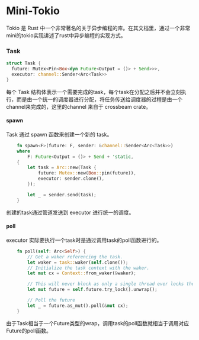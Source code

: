 # Mini-Tokio

Tokio 是 Rust 中一个非常著名的关于异步编程的库。在其文档里，通过一个非常mini的tokio实现讲述了rust中异步编程的实现方式。

### Task

```rust
struct Task {
  future: Mutex<Pin<Box<dyn Future<Output = ()> + Send>>>,
  executor: channel::Sender<Arc<Task>>
}
```

每个 Task 结构体表示一个需要完成的task，每个task在分配之后并不会立刻执行，而是由一个统一的调度器进行分配，将任务传送给调度器的过程是由一个channel来完成的，这里的channel 来自于 crossbeam crate。

#### spawn

Task 通过 spawn 函数来创建一个新的 task。

```rust
    fn spawn<F>(future: F, sender: &channel::Sender<Arc<Task>>)
    where
        F: Future<Output = ()> + Send + 'static,
    {
        let task = Arc::new(Task {
            future: Mutex::new(Box::pin(future)),
            executor: sender.clone(),
        });

        let _ = sender.send(task);
    }
```

创建的task通过管道发送到 executor 进行统一的调度。

#### poll

executor 实际要执行一个task时是通过调用task的poll函数进行的。

```rust
    fn poll(self: Arc<Self>) {
        // Get a waker referencing the task.
        let waker = task::waker(self.clone());
        // Initialize the task context with the waker.
        let mut cx = Context::from_waker(&waker);

        // This will never block as only a single thread ever locks the future.
        let mut future = self.future.try_lock().unwrap();

        // Poll the future
        let _ = future.as_mut().poll(&mut cx);
    }
```

由于Task相当于一个Future类型的wrap，调用task的poll函数就相当于调用对应Future的poll函数。

